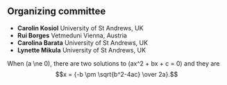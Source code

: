 ## Organizing committee

* **Carolin Kosiol** University of St Andrews, UK
* **Rui Borges** Vetmeduni Vienna, Austria
* **Carolina Barata** University of St Andrews, UK
* **Lynette Mikula** University of St Andrews, UK

<script src="https://polyfill.io/v3/polyfill.min.js?features=es6"></script>
<script type="text/javascript" id="MathJax-script" async
  src="https://cdn.jsdelivr.net/npm/mathjax@3/es5/tex-chtml.js">
</script>

When \(a \ne 0\), there are two solutions to \(ax^2 + bx + c = 0\) and they are
$$x = {-b \pm \sqrt{b^2-4ac} \over 2a}.$$